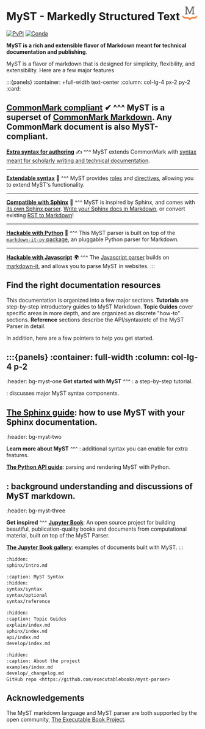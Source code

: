 # MyST - Markedly Structured Text <img src="_static/logo-square.svg" width=40 />

[![PyPI][pypi-badge]][pypi-link]
[![Conda][conda-badge]][conda-link]

**MyST is a rich and extensible flavor of Markdown meant for technical documentation and publishing**.

MyST is a flavor of markdown that is designed for simplicity, flexibility, and extensibility. Here are a few major features

:::{panels}
:container: +full-width text-center
:column: col-lg-4 px-2 py-2
:card:

**[CommonMark compliant](commonmark-block-tokens)** ✔
^^^
MyST is a superset of [CommonMark Markdown][commonmark]. Any CommonMark document is also MyST-compliant.
---

**[Extra syntax for authoring](extended-block-tokens)** ✍
^^^
MyST extends CommonMark with [syntax meant for scholarly writing and technical documentation](extended-block-tokens).

---
**[Extendable syntax](syntax/directives)** 🚀
^^^
MyST provides [roles](syntax/roles) and [directives](syntax/directives), allowing you to extend MyST's functionality.

---
**[Compatible with Sphinx](sphinx/index.md)** 📄
^^^
MyST is inspired by Sphinx, and comes with [its own Sphinx parser](sphinx/index.md).
[Write your Sphinx docs in Markdown](sphinx:usage/quickstart), or convert existing [RST to Markdown][rst-to-myst]!

---
**[Hackable with Python](api/index.md)** 🐍
^^^
This MyST parser is built on top of the [`markdown-it-py` package][markdown-it-py], an pluggable Python parser for Markdown.

---
**[Hackable with Javascript][markdown-it-myst]** 🌍
^^^
The [Javascript parser][markdown-it-myst] builds on [markdown-it][markdown-it], and allows you to parse MyST in websites.
:::

## Find the right documentation resources

This documentation is organized into a few major sections. **Tutorials** are step-by-step introductory guides to MyST Markdown. **Topic Guides** cover specific areas in more depth, and are organized as discrete "how-to" sections. **Reference** sections describe the API/syntax/etc of the MyST Parser in detail.

In addition, here are a few pointers to help you get started.

:::{panels}
:container: full-width
:column: col-lg-4 p-2
---
:header: bg-myst-one
**Get started with MyST**
^^^
**[](sphinx/intro.md)**: a step-by-step tutorial.

**[](syntax/syntax.md)**: discusses major MyST syntax components.

**[The Sphinx guide](sphinx/index.md)**: how to use MyST with your Sphinx documentation.
---
:header: bg-myst-two

**Learn more about MyST**
^^^
**[](syntax/optional.md)**: additional syntax you can enable for extra features.

**[The Python API guide](api/index.md)**: parsing and rendering MyST with Python.

**[](explain/index.md)**: background understanding and discussions of MyST markdown.
---
:header: bg-myst-three

**Get inspired**
^^^
**[Jupyter Book](https://jupyterbook.org)**: An open source project for building beautiful, publication-quality books and documents from computational material, built on top of the MyST Parser.

**[The Jupyter Book gallery](https://gallery.jupyterbook.org)**: examples of documents built with MyST.
:::

```{toctree}
:hidden:
sphinx/intro.md
```

```{toctree}
:caption: MyST Syntax
:hidden:
syntax/syntax
syntax/optional
syntax/reference
```

```{toctree}
:hidden:
:caption: Topic Guides
explain/index.md
sphinx/index.md
api/index.md
develop/index.md
```

```{toctree}
:hidden:
:caption: About the project
examples/index.md
develop/_changelog.md
GitHub repo <https://github.com/executablebooks/myst-parser>
```

## Acknowledgements

The MyST markdown language and MyST parser are both supported by the open community,
[The Executable Book Project](https://executablebooks.org).

[commonmark]: https://commonmark.org/
[github-ci]: https://github.com/executablebooks/MyST-Parser/workflows/continuous-integration/badge.svg?branch=master
[github-link]: https://github.com/executablebooks/MyST-Parser
[codecov-badge]: https://codecov.io/gh/executablebooks/MyST-Parser/branch/master/graph/badge.svg
[codecov-link]: https://codecov.io/gh/executablebooks/MyST-Parser
[rtd-badge]: https://readthedocs.org/projects/myst-parser/badge/?version=latest
[rtd-link]: https://myst-parser.readthedocs.io/en/latest/?badge=latest
[black-badge]: https://img.shields.io/badge/code%20style-black-000000.svg
[pypi-badge]: https://img.shields.io/pypi/v/myst-parser.svg
[pypi-link]: https://pypi.org/project/myst-parser
[conda-badge]: https://anaconda.org/conda-forge/myst-parser/badges/version.svg
[conda-link]: https://anaconda.org/conda-forge/myst-parser
[black-link]: https://github.com/ambv/black
[github-badge]: https://img.shields.io/github/stars/executablebooks/myst-parser?label=github
[markdown-it-py]: https://markdown-it-py.readthedocs.io/
[markdown-it-myst]: https://github.com/executablebooks/markdown-it-myst
[markdown-it]: https://markdown-it.github.io/
[rst-to-myst]: https://rst-to-myst.readthedocs.io
